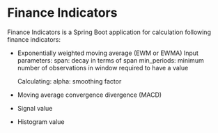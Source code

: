 # Finance Indicators

Finance Indicators is a Spring Boot application for calculation following finance  indicators:

- Exponentially weighted moving average (EWM or EWMA)
  Input parameters: 
    span: decay in terms of span
    min_periods: minimum number of observations in window required to have a value
  
  Calculating:
    alpha: smoothing factor 
  
- Moving average convergence divergence (MACD)
- Signal value
- Histogram value
